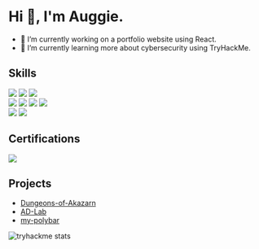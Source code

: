 # Hi 👋, I'm Auggie.
- 🔭 I’m currently working on a portfolio website using React.
- 🌱 I’m currently learning more about cybersecurity using TryHackMe.
<!--
## Skills

| Skill                                         | Associated Project         |
|-----------------------------------------------|----------------------------|
| SIEM Implementation and Log Analysis          | <a href="https://github.com/augzz/AD_Detection_Lab">AD_Detection_Lab</a>|
| Network Traffic Monitoring and Attack Detection | <a href="https://github.com/augzz/AD_Detection_Lab">AD_Detection_Lab</a>|
| Scripting | <a href="https://github.com/augzz/my_polybar">my_polybar</a>|
-->
## Skills
<div>
    <img src="https://img.shields.io/badge/-Wireshark-1679A7?&style=for-the-badge&logo=Wireshark&logoColor=white" />
    <img src="https://img.shields.io/badge/-Splunk-000000?&style=for-the-badge&logo=Splunk&logoColor=white" />
    <img src="https://img.shields.io/badge/Unity-100000?style=for-the-badge&logo=unity&logoColor=white" />
</div>
<div>
    <img src="https://img.shields.io/badge/Python-FFD43B?style=for-the-badge&logo=python&logoColor=blue" />
    <img src="https://img.shields.io/badge/-C%23-239120?&style=for-the-badge&logo=csharp&logoColor=white" />
    <img src="https://img.shields.io/badge/-Bash-4EAA25?&style=for-the-badge&logo=GNU%20Bash&logoColor=white" />
    <img src="https://img.shields.io/badge/powershell-5391FE?style=for-the-badge&logo=powershell&logoColor=white" />
</div>
<div>
    <img src="https://img.shields.io/badge/Linux-FCC624?style=for-the-badge&logo=linux&logoColor=black" />
    <img src="https://img.shields.io/badge/Windows-0078D6?style=for-the-badge&logo=windows&logoColor=white" />
</div>

## Certifications
<div>
    <a href="https://www.credly.com/earner/earned/badge/20367d10-c4ce-4cb2-b881-26107b6b8570">
        <img src="https://img.shields.io/badge/-Security%2B-FF0000?&style=for-the-badge&logo=CompTIA&logoColor=white" />
    </a>
</div>

## Projects 
-  <a href="https://github.com/augzz/Dungeons-of-Akazarn">Dungeons-of-Akazarn</a>
-  <a href="https://github.com/augzz/AD-Lab">AD-Lab</a>
-  <a href="https://github.com/augzz/my-polybar">my-polybar</a>

![tryhackme stats](https://raw.githubusercontent.com/augz/augz/master/assets/thm_propic.png)

<!--
**augzz/augzz** is a ✨ _special_ ✨ repository because its `README.md` (this file) appears on your GitHub profile.

Here are some ideas to get you started:

- 🔭 I’m currently working on ...
- 🌱 I’m currently learning ...
- 👯 I’m looking to collaborate on ...
- 🤔 I’m looking for help with ...
- 💬 Ask me about ...
- 📫 How to reach me: ...
- 😄 Pronouns: ...
- ⚡ Fun fact: ...
-->
